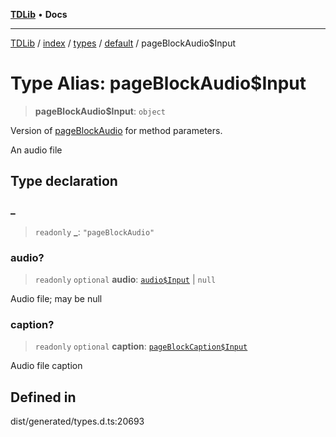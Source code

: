 [**TDLib**](../../../../../../README.md) • **Docs**

***

[TDLib](../../../../../../modules.md) / [index](../../../../../README.md) / [types](../../../README.md) / [default](../README.md) / pageBlockAudio$Input

# Type Alias: pageBlockAudio$Input

> **pageBlockAudio$Input**: `object`

Version of [pageBlockAudio](pageBlockAudio.md) for method parameters.

An audio file

## Type declaration

### \_

> `readonly` **\_**: `"pageBlockAudio"`

### audio?

> `readonly` `optional` **audio**: [`audio$Input`](audio$Input.md) \| `null`

Audio file; may be null

### caption?

> `readonly` `optional` **caption**: [`pageBlockCaption$Input`](pageBlockCaption$Input.md)

Audio file caption

## Defined in

dist/generated/types.d.ts:20693
